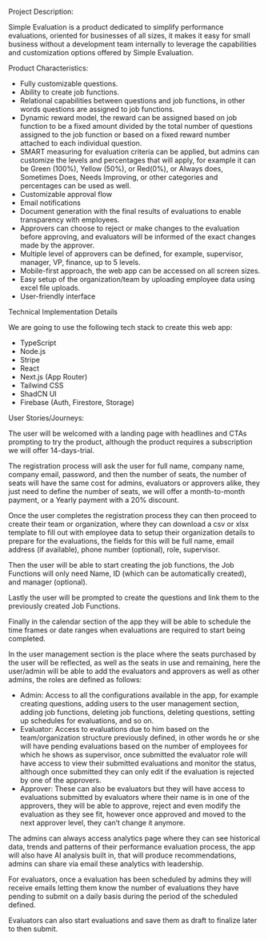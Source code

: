 Project Description:

Simple Evaluation is a product dedicated to simplify performance evaluations, oriented for businesses of all sizes, it makes it easy for small business without a development team internally to leverage the capabilities and customization options offered by Simple Evaluation.

Product Characteristics:

- Fully customizable questions.
- Ability to create job functions.
- Relational capabilities between questions and job functions, in other words questions are assigned to job functions.
- Dynamic reward model, the reward can be assigned based on job function to be a fixed amount divided by the total number of questions assigned to the job function or based on a fixed reward number attached to each individual question.
- SMART measuring for evaluation criteria can be applied, but admins can customize the levels and percentages that will apply, for example it can be Green (100%), Yellow (50%), or Red(0%), or Always does, Sometimes Does, Needs Improving, or other categories and percentages can be used as well.
- Customizable approval flow
- Email notifications
- Document generation with the final results of evaluations to enable transparency with employees.
- Approvers can choose to reject or make changes to the evaluation before approving, and evaluators will be informed of the exact changes made by the approver.
- Multiple level of approvers can be defined, for example, supervisor, manager, VP, finance, up to 5 levels.
- Mobile-first approach, the web app can be accessed on all screen sizes.
- Easy setup of the organization/team by uploading employee data using excel file uploads.
- User-friendly interface

Technical Implementation Details

We are going to use the following tech stack to create this web app:

- TypeScript
- Node.js
- Stripe
- React
- Next.js (App Router)
- Tailwind CSS
- ShadCN UI
- Firebase (Auth, Firestore, Storage)

User Stories/Journeys:

The user will be welcomed with a landing page with headlines and CTAs prompting to try the product, although the product requires a subscription we will offer 14-days-trial.

The registration process will ask the user for full name, company name, company email, password, and then the number of seats, the number of seats will have the same cost for admins, evaluators or approvers alike, they just need to define the number of seats, we will offer a month-to-month payment, or a Yearly payment with a 20% discount.

Once the user completes the registration process they can then proceed to create their team or organization, where they can download a csv or xlsx template to fill out with employee data to setup their organization details to prepare for the evaluations, the fields for this will be full name, email address (if available), phone number (optional), role, supervisor.

Then the user will be able to start creating the job functions, the Job Functions will only need Name, ID (which can be automatically created), and manager (optional).

Lastly the user will be prompted to create the questions and link them to the previously created Job Functions.

Finally in the calendar section of the app they will be able to schedule the time frames or date ranges when evaluations are required to start being completed.

In the user management section is the place where the seats purchased by the user will be reflected, as well as the seats in use and remaining, here the user/admin will be able to add the evaluators and approvers as well as other admins, the roles are defined as follows:

- Admin: Access to all the configurations available in the app, for example creating questions, adding users to the user management section, adding job functions, deleting job functions, deleting questions, setting up schedules for evaluations, and so on.
- Evaluator: Access to evaluations due to him based on the team/organization structure previously defined, in other words he or she will have pending evaluations based on the number of employees for which he shows as supervisor, once submitted the evaluator role will have access to view their submitted evaluations and monitor the status, although once submitted they can only edit if the evaluation is rejected by one of the approvers.
- Approver: These can also be evaluators but they will have access to evaluations submitted by evaluators where their name is in one of the approvers, they will be able to approve, reject and even modify the evaluation as they see fit, however once approved and moved to the next approver level, they can’t change it anymore.

The admins can always access analytics page where they can see historical data, trends and patterns of their performance evaluation process, the app will also have AI analysis built in, that will produce recommendations, admins can share via email these analytics with leadership.

For evaluators, once a evaluation has been scheduled by admins they will receive emails letting them know the number of evaluations they have pending to submit on a daily basis during the period of the scheduled defined.

Evaluators can also start evaluations and save them as draft to finalize later to then submit.
